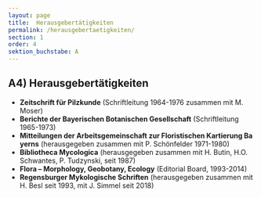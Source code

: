 ```yaml
---
layout: page
title:  Herausgebertätigkeiten
permalink: /herausgebertaetigkeiten/
section: 1
order: 4
sektion_buchstabe: A
---
```


## A4) Herausgebertätigkeiten

- **Zeitschrift für Pilzkunde** (Schriftleitung 1964-1976 zusammen mit M. Moser)
- **Berichte der Bayerischen Botanischen Gesellschaft** (Schriftleitung 1965-1973)
- **Mitteilungen der Arbeitsgemeinschaft zur Floristischen Kartierung Bayerns** (herausgegeben zusammen mit P. Schönfelder 1971-1980)
- **Bibliotheca Mycologica** (herausgegeben zusammen mit H. Butin, H.O. Schwantes, P. Tudzynski, seit 1987)
- **Flora – Morphology, Geobotany, Ecology** (Editorial Board, 1993-2014)
- **Regensburger Mykologische Schriften** (herausgegeben zusammen mit H. Besl seit 1993, mit J. Simmel seit 2018)